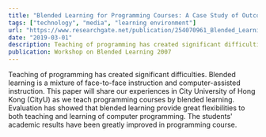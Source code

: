 ```yaml
---
title: "Blended Learning for Programming Courses: A Case Study of Outcome Based Teaching & Learning"
tags: ["technology", "media", "learning environment"]
url: "https://www.researchgate.net/publication/254070961_Blended_Learning_for_Programming_Courses_A_Case_Study_of_Outcome_Based_Teaching_Learning"
date: "2019-03-01"
description: Teaching of programming has created significant difficulties. Blended learning is a mixture of face-to-face instruction and computer-assisted instruction. This paper will share experiences in City University of Hong Kong (CityU) teaching programming courses by blended learning. Evaluation has showed that blended learning provide great flexibility to both teaching and learning of computer programming. The students' academic results have been greatly improved in the programming course.
publication: Workshop on Blended Learning 2007 
---
```


Teaching of programming has created significant difficulties. Blended learning is a mixture of face-to-face instruction and computer-assisted instruction. This paper will share our experiences in City University of Hong Kong (CityU) as we teach programming courses by blended learning. Evaluation has showed that blended learning provide great flexibilities to both teaching and learning of computer programming. The students' academic results have been greatly improved in programming course.
